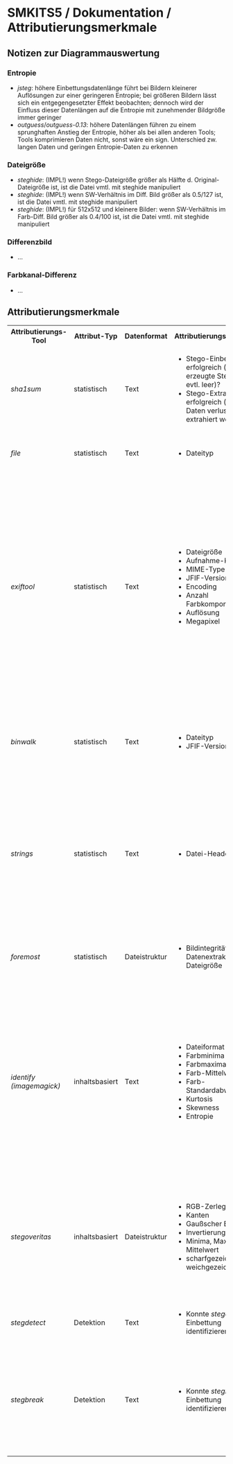 # SMKITS5 / Dokumentation / Attributierungsmerkmale
## Notizen zur Diagrammauswertung
### Entropie
- *jsteg*: höhere Einbettungsdatenlänge führt bei Bildern kleinerer Auflösungen zur einer geringeren Entropie; bei größeren Bildern lässt sich ein entgegengesetzter Effekt beobachten; dennoch wird der Einfluss dieser Datenlängen auf die Entropie mit zunehmender Bildgröße immer geringer
- *outguess*/*outguess-0.13*: höhere Datenlängen führen zu einem sprunghaften Anstieg der Entropie, höher als bei allen anderen Tools; Tools komprimieren Daten nicht, sonst wäre ein sign. Unterschied zw. langen Daten und geringen Entropie-Daten zu erkennen
### Dateigröße
- *steghide*: (IMPL!) wenn Stego-Dateigröße größer als Hälfte d. Original-Dateigröße ist, ist die Datei vmtl. mit steghide manipuliert
- *steghide*: (IMPL!) wenn SW-Verhältnis im Diff. Bild größer als 0.5/127 ist, ist die Datei vmtl. mit steghide manipuliert
- *steghide*: (IMPL!) für 512x512 und kleinere Bilder: wenn SW-Verhältnis im Farb-Diff. Bild größer als 0.4/100 ist, ist die Datei vmtl. mit steghide manipuliert
### Differenzbild
- ...
### Farbkanal-Differenz
- ...
## Attributierungsmerkmale
<table>
  <tbody>
    <tr>
      <th>Attributierungs-Tool</th>
      <th>Attribut-Typ</th>
      <th>Datenformat</th>
      <th>Attributierungsmerkmale</th>
      <th>Stego-ID</th>
    </tr>
    <tr>
      <td><i>sha1sum</i></td>
      <td>statistisch</td>
      <td>Text</td>
      <td>
        <ul>
          <li>Stego-Einbettung erfolgreich (ist erzeugte Stego-Datei evtl. leer)?</li>
          <li>Stego-Extraktion erfolgreich (konnten Daten verlustfrei extrahiert werden)?</li>
        </ul>
      </td>
      <td>
        <ul>
          <li><b>theoretisch</b> betrachtet: Einbettungsgrenzen und -probleme bei verschiedenen Einbettungsvariationen</li>
        </ul>
      </td>
    </tr>
    <tr>
      <td><i>file</i></td>
      <td>statistisch</td>
      <td>Text</td>
      <td>
        <ul>
          <li>Dateityp</li>
        </ul>
      </td>
      <td>
        <ul>
          <li><b>nicht</b> betrachtet: redundant zu <i>exiftool</i> und <i>binwalk</i></li>
        </ul>
      </td>
    </tr>
    <tr>
      <td><i>exiftool</i></td>
      <td>statistisch</td>
      <td>Text</td>
      <td>
        <ul>
          <li>Dateigröße</li>
          <li>Aufnahme-Kamera</li>
          <li>MIME-Type</li>
          <li>JFIF-Version</li>
          <li>Encoding</li>
          <li>Anzahl Farbkomponenten</li>
          <li>Auflösung</li>
          <li>Megapixel</li>
        </ul>
      </td>
      <td>
        <ul>
          <li><b>theoretisch</b> betrachtet: <b>Diagramme</b></li>
          <li><b>theoretisch</b> betrachtet: wird von allen Stego-Tools überschrieben</li>
          <li><b>nicht</b> betrachtet: keine Änderung</li>
          <li><b>praktisch</b> umgesetzt: wird von allen Stego-Tools überschrieben; <i>jsteg</i> entfernt JFIF-Version vollständig</li>
          <li><b>theoretisch</b> betrachtet: wird von allen Stego-Tools überschrieben</li>
          <li><b>nicht</b> betrachtet: keine Änderung</li>
          <li><b>nicht</b> betrachtet: keine Änderung</li>
          <li><b>nicht</b> betrachtet: keine Änderung</li>
        </ul>
      </td>
    </tr>
    <tr>
      <td><i>binwalk</i></td>
      <td>statistisch</td>
      <td>Text</td>
      <td>
        <ul>
          <li>Dateityp</li>
          <li>JFIF-Version</li>
        </ul>
      </td>
      <td>
        <ul>
          <li><b>praktisch</b> umgesetzt: <i>jsteg</i> entfernt Datentyp vollständig</li>
          <li><b>praktisch</b> umgesetzt: wird von allen Stego-Tools überschrieben; <i>jsteg</i> entfernt JFIF-Version vollständig</li>
        </ul>
      </td>
    </tr>
    <tr>
      <td><i>strings</i></td>
      <td>statistisch</td>
      <td>Text</td>
      <td>
        <ul>
          <li>Datei-Header</li>
        </ul>
      </td>
      <td>
        <ul>
          <li><b>praktisch</b> umgesetzt: wird von allen Stego-Tools überschrieben; <i>jsteg</i>: entfernt JFIF-Version, charakteristischer Header mit vielen 2en; <i>outguess</i> und <i>outguess-0.13</i>: charakteristischer Header mit vielen 2en; <i>f5</i>: charakteristischer Header mit 'JFIF written by fengji'</li>
        </ul>
      </td>
    </tr>
    <tr>
      <td><i>foremost</i></td>
      <td>statistisch</td>
      <td>Dateistruktur</td>
      <td>
        <ul>
          <li>Bildintegrität durch Datenextraktion, Dateigröße</li>
        </ul>
      </td>
      <td>
        <ul>
          <li><b>theoretisch</b> betrachtet: <b>Diagramme</b></li>
          <li><b>praktisch</b> umgesetzt: <i>jsteg</i> ermöglicht keine Datenextraktion</li>
        </ul>
      </td>
    </tr>
    <tr>
      <td><i>identify (imagemagick)</i></td>
      <td>inhaltsbasiert</td>
      <td>Text</td>
      <td>
        <ul>
          <li>Dateiformat</li>
          <li>Farbminima</li>
          <li>Farbmaxima</li>
          <li>Farb-Mittelwert</li>
          <li>Farb-Standardabweichng</li>
          <li>Kurtosis</li>
          <li>Skewness</li>
          <li>Entropie</li>
        </ul>
      </td>
      <td>
        <ul>
          <li><b>nicht</b> betrachtet: keine Änderung</li>
          <li><b>nicht</b> betrachtet: keine Änderung</li>
          <li><b>nicht</b> betrachtet: keine Änderung</li>
          <li><b>theoretisch</b> betrachtet: <b>Diagramme</b> (Farbwert der Differenzbilder!)</li>
          <li><b>nicht</b> betrachtet: keine Zeit-Resourcen</li>
          <li><b>nicht</b> betrachtet: keine Zeit-Resourcen</li>
          <li><b>nicht</b> betrachtet: keine Zeit-Resourcen</li>
          <li><b>theoretisch</b> betrachtet: <b>Diagramme</b></li>
        </ul>
      </td>
    </tr>
    <tr>
      <td><i>stegoveritas</i></td>
      <td>inhaltsbasiert</td>
      <td>Dateistruktur</td>
      <td>
        <ul>
          <li>RGB-Zerlegungen</li>
          <li>Kanten</li>
          <li>Gaußscher Blur</li>
          <li>Invertierung</li>
          <li>Minima, Maxima, Mittelwert</li>
          <li>scharfgezeichnet, weichgezeichnet</li>
        </ul>
      </td>
      <td>
        <ul>
          <li><b>theoretisch</b> betrachtet: <b>Diagramme</b></li>
          <li><b>nicht</b> betrachtet: keine Zeit-Resourcen</li>
          <li><b>nicht</b> betrachtet: keine Zeit-Resourcen</li>
          <li><b>nicht</b> betrachtet: keine Zeit-Resourcen</li>
          <li><b>nicht</b> betrachtet: keine Zeit-Resourcen</li>
          <li><b>nicht</b> betrachtet: keine Zeit-Resourcen</li>
        </ul>
      </td>
    </tr>
    <tr>
      <td><i>stegdetect</i></td>
      <td>Detektion</td>
      <td>Text</td>
      <td>
        <ul>
          <li>Konnte <i>stegdetect</i> die Einbettung identifizieren?</li>
        </ul>
      </td>
      <td>
        <ul>
          <li><b>praktisch</b> umgesetzt: jsteg, (jphide), outguess-0.13</li>
        </ul>
      </td>
    </tr>
    <tr>
      <td><i>stegbreak</i></td>
      <td>Detektion</td>
      <td>Text</td>
      <td>
        <ul>
          <li>Konnte <i>stegbreak</i> die Einbettung identifizieren?</li>
        </ul>
      </td>
      <td>
        <ul>
          <li><b>praktisch</b> umgesetzt: jsteg (häufig "Premature end of JPEG file"), (jphide), outguess-0.13</li>
          <li><b>theoretisch</b> betrachtet: liefert in seltenen Fällen Auskunft über Einbettungsschlüssel und -daten!</li>
        </ul>
      </td>
    </tr>
  </tbody>
</table>
